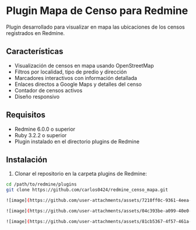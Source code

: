 # Plugin Mapa de Censo para Redmine

Plugin desarrollado para visualizar en mapa las ubicaciones de los censos registrados en Redmine.

## Características

- Visualización de censos en mapa usando OpenStreetMap
- Filtros por localidad, tipo de predio y dirección
- Marcadores interactivos con información detallada
- Enlaces directos a Google Maps y detalles del censo
- Contador de censos activos
- Diseño responsivo

## Requisitos

- Redmine 6.0.0 o superior
- Ruby 3.2.2 o superior
- Plugin instalado en el directorio plugins de Redmine

## Instalación

1. Clonar el repositorio en la carpeta plugins de Redmine:
```bash
cd /path/to/redmine/plugins
git clone https://github.com/carlos0424/redmine_censo_mapa.git

![image](https://github.com/user-attachments/assets/7210ff0c-9361-4eea-a6d2-86c34b14b9b8)

![image](https://github.com/user-attachments/assets/04c393be-a099-40e0-bb1a-ce32fee89a75)

![image](https://github.com/user-attachments/assets/81cb5367-4f57-461a-9c9a-bd66cafa9a2d)



